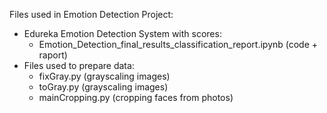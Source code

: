 Files used in Emotion Detection Project:
- Edureka Emotion Detection System with scores: 
  - Emotion_Detection_final_results_classification_report.ipynb (code + raport)
- Files used to prepare data:
  -   fixGray.py (grayscaling images)
  -   toGray.py (grayscaling images)
  -   mainCropping.py (cropping faces from photos)
